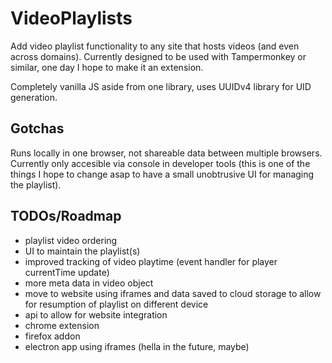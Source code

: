 # VideoPlaylists
Add video playlist functionality to any site that hosts videos (and even across domains). Currently designed to be used with Tampermonkey or similar, one day I hope to make it an extension.

Completely vanilla JS aside from one library, uses UUIDv4 library for UID generation.

## Gotchas
Runs locally in one browser, not shareable data between multiple browsers. Currently only accesible via console in developer tools (this is one of the things I hope to change asap to have a small unobtrusive UI for managing the playlist).

## TODOs/Roadmap
* playlist video ordering
* UI to maintain the playlist(s)
* improved tracking of video playtime (event handler for player currentTime update)
* more meta data in video object
* move to website using iframes and data saved to cloud storage to allow for resumption of playlist on different device
* api to allow for website integration
* chrome extension
* firefox addon
* electron app using iframes (hella in the future, maybe)

